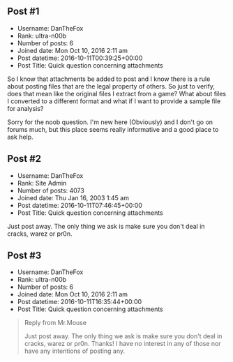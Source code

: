## Post #1
- Username: DanTheFox
- Rank: ultra-n00b
- Number of posts: 6
- Joined date: Mon Oct 10, 2016 2:11 am
- Post datetime: 2016-10-11T00:39:25+00:00
- Post Title: Quick question concerning attachments

So I know that attachments be added to post and I know there is a rule about posting files that are the legal property of others. So just to verify, does that mean like the original files I extract from a game? What about files I converted to a different format and what if I want to provide a sample file for analysis?

Sorry for the noob question. I'm new here (Obviously) and I don't go on forums much, but this place seems really informative and a good place to ask help.
## Post #2
- Username: DanTheFox
- Rank: Site Admin
- Number of posts: 4073
- Joined date: Thu Jan 16, 2003 1:45 am
- Post datetime: 2016-10-11T07:46:45+00:00
- Post Title: Quick question concerning attachments

Just post away. The only thing we ask is make sure you don't deal in cracks, warez or pr0n.
## Post #3
- Username: DanTheFox
- Rank: ultra-n00b
- Number of posts: 6
- Joined date: Mon Oct 10, 2016 2:11 am
- Post datetime: 2016-10-11T16:35:44+00:00
- Post Title: Quick question concerning attachments

> Reply from Mr.Mouse
>
> Just post away. The only thing we ask is make sure you don't deal in cracks, warez or pr0n.
Thanks! I have no interest in any of those nor have any intentions of posting any.
